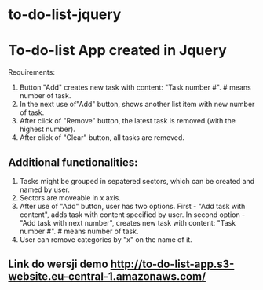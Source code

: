 # to-do-list-jquery

<bold> To-do-list App created in Jquery <bold>
=======
Requirements:

1. Button "Add" creates new task with content: "Task number #". # means number of task.
2. In the next use of"Add" button, shows another list item with new number of task.
3. After click of "Remove" button, the latest task is removed (with the highest number).
4. After click of "Clear" button, all tasks are removed.

## Additional functionalities:

1. Tasks might be grouped in sepatered sectors, which can be created and named by user.
2. Sectors are moveable in x axis.
3. After use of "Add" button, user has two options. First - "Add task with content", adds task with content specified by user.
In second option - "Add task with next number", creates new task with content: "Task number #". # means number of task.
4. User can remove categories by "x" on the name of it.

Link do wersji demo http://to-do-list-app.s3-website.eu-central-1.amazonaws.com/
---
